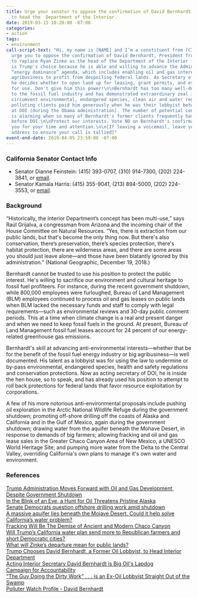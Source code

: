 ```yaml
---
title: Urge your senator to oppose the confirmation of David Bernhardt, Trump's nominee
  to head the  Department of the Interior.
date: 2019-03-15 10:20:00 -07:00
categories:
- action
tags:
- environment
call-script-text: "Hi, my name is [NAME] and I’m a constituent from [CITY, ZIP].\n\nI
  urge you to oppose the confirmation of David Bernhardt, President Trump's nominee
  to replace Ryan Zinke as the head of the Department of the Interior (DOI). Bernhardt
  is Trump's choice because he is able and willing to advance the Administration's
  “energy dominance” agenda, which includes enabling oil and gas interests and big
  agribusiness to profit from despoiling federal lands. As Secretary of the Interior,
  he decides whether to open land up for leasing, grant permits, and establish guidelines
  for use. Don't give him this power!\n\nBernhardt has too many well-documented ties
  to the fossil fuel industry and has demonstrated extraordinary zeal in helping them
  circumvent environmental, endangered species, clean air and water regulations. His
  polluting clients paid him generously when he was their lobbyist between his stints
  at DOI (during the Obama administration). The number of potential conflicts of interest
  is alarming when so many of Bernhardt's former clients frequently have business
  before DOI.\n\nProtect our interests. Vote NO on Bernhardt's confirmation.  \n\nThank
  you for your time and attention.\n\n[If leaving a voicemail, leave your full street
  address to ensure your call is tallied]"
event-end-date: 2019-04-05 23:59:00 -07:00
---
```


### California Senator Contact Info
* Senator Dianne Feinstein: (415) 393-0707, (310) 914-7300, (202) 224-3841, or [email](https://www.feinstein.senate.gov/public/index.cfm/e-mail-me).  
* Senator Kamala Harris: (415) 355-9041, (213) 894-5000, (202) 224-3553, or [email](https://www.harris.senate.gov/contact).  
  
### Background
“Historically, the Interior Department’s concept has been multi-use,” says Raúl Grijalva, a congressman from Arizona and the incoming chair of the House Committee on Natural Resources. “Yes, there is extraction from our public lands, but that's become the only thing now. But there's also conservation, there’s preservation, there’s species protection, there's habitat protection, there are wilderness areas, and there are some areas you should just leave alone—and those have been blatantly ignored by this administration.” (National Geographic, December 19, 2018.)  

Bernhardt cannot be trusted to use his position to protect the public interest. He's willing to sacrifice our environment and cultural heritage to fossil fuel profiteers. For instance, during the recent government shutdown, while 800,000 employees were furloughed, Bureau of Land Management (BLM) employees continued to process oil and gas leases on public lands when BLM lacked the necessary funds and staff to comply with legal requirements—such as environmental reviews and 30-day public comment periods. This at a time when climate change is a real and present danger and when we need to keep fossil fuels in the ground. At present, Bureau of Land Management fossil fuel leases account for 24 percent of our energy-related greenhouse gas emissions.  

Bernhardt's skill at advancing anti-environmental interests—whether that be for the benefit of the fossil fuel energy industry or big agribusiness—is well documented. His talent as a lobbyist was for using the law to undermine or by-pass environmental, endangered species, health and safety regulations and conservation protections. Now as acting secretary of DOI, he is inside the hen house, so to speak, and has already used his position to attempt to roll back protections for federal lands that favor resource exploitation by corporations.  

A few of his more notorious anti-environmental proposals include pushing oil exploration in the Arctic National Wildlife Refuge during the government shutdown; promoting off-shore drilling off the coasts of Alaska and California and in the Gulf of Mexico, again during the government shutdown;  drawing water from the aquifer beneath the Mohave Desert, in response to demands of big farmers; allowing fracking and oil and gas lease sales in the Greater Chaco Canyon Area of New Mexico, a UNESCO World Heritage Site; and pumping more water from the Delta to the Central Valley, overriding California's own plans to manage it's own water and environment.  

### References
[Trump Administration Moves Forward with Oil and Gas Development, Despite Government Shutdown](https://www.npca.org/articles/2098-trump-administration-moves-forward-with-oil-and-gas-development-despite)  
[In the Blink of an Eye, a Hunt for Oil Threatens Pristine Alaska](https://www.nytimes.com/2018/12/03/us/oil-drilling-arctic-national-wildlife-refuge.html)  
[Senate Democrats question offshore drilling work amid shutdown](https://www.cnbc.com/2019/01/23/reuters-america-senate-democrats-question-offshore-drilling-work-amid-shutdown.html)  
[A massive aquifer lies beneath the Mojave Desert. Could it help solve California’s water problem?](https://www.washingtonpost.com/national/a-massive-aquifer-lies-beneath-the-mojave-desert-could-it-help-solve-californias-water-problem/2019/03/03/a5d8fe14-354e-11e9-af5b-b51b7ff322e9_story.html?noredirect=on&utm_term=.a0bcafe4d254)  
[Fracking Will Be The Demise of Ancient and Modern Chaco Canyon](https://www.foodandwaterwatch.org/insight/fracking-will-be-demise-ancient-and-modern-chaco-canyon)  
[Will Trump’s California water plan send more to Republican farmers and short Democratic cities?](https://www.sacbee.com/news/state/california/water-and-drought/delta/article225376065.html)  
[What will Zinke’s departure mean for public lands?](https://www.nationalgeographic.com/environment/2018/12/zinke-bernhardt-interior-public-lands-oil-gas/)  
[Trump Chooses David Bernhardt, a Former Oil Lobbyist, to Head Interior Department](https://www.nytimes.com/2019/02/04/climate/david-bernhardt-interior-zinke.html)  
[Acting Interior Secretary David Bernhardt is Big Oil's Lapdog](https://www.care2.com/causes/acting-interior-secretary-david-bernhardt-is-big-oils-lapdog.html)  
[Campaign for Accountability](https://campaignforaccountability.org/wp-content/uploads/2017/07/Berhnardt-Complaint-Final-7-20-17.pdf)  
[“The Guy Doing the Dirty Work” . . . is an Ex-Oil Lobbyist Straight Out of the Swamp](https://www.motherjones.com/environment/2018/10/david-bernhardt-interior-department/)  
[Polluter Watch Profile - David Bernhardt](http://polluterwatch.org/david-bernhardt)  